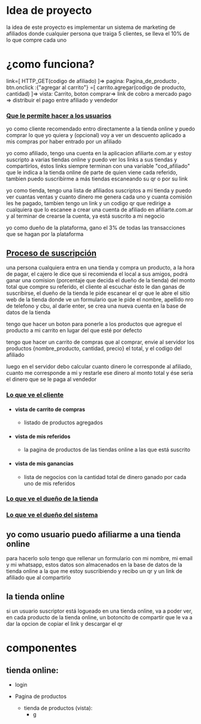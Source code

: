 # Idea de proyecto

la idea de este proyecto es implementar un sistema de marketing de afiliados
donde cualquier persona que traiga 5 clientes, se lleva el 10% de lo que
compre cada uno

# ¿como funciona?

link=[ HTTP_GET(codigo de afiliado) ]=> pagina: Pagina_de_producto , btn.onclick :{"agregar al carrito"} =[ carrito.agregar(codigo de producto, cantidad) ]=> vista: Carrito, boton comprar=> link de cobro a mercado pago => distribuir el pago entre afiliado y vendedor



### <u>Que le permite hacer a los usuarios</u>

yo como cliente recomendado entro directamente a la tienda online y puedo comprar lo que yo quiera y (opcional) voy a ver un descuento aplicado a mis compras por haber entrado por un afiliado

yo como afiliado, tengo una cuenta en la aplicacion afiliarte.com.ar y estoy suscripto a varias tiendas online y puedo ver los links a sus tiendas y compartirlos, éstos links siempre terminan con una variable "cod_afiliado" que le indica a la tienda online de parte de quien viene cada referido, tambien puedo suscribirme a más tiendas escaneando su qr o por su link

yo como tienda, tengo una lista de afiliados suscriptos a mi tienda y puedo ver cuantas ventas y cuanto dinero me genera cada uno y cuanta comisión les he pagado, tambien tengo un link y un codigo qr que redirige a cualquiera que lo escanee a crear una cuenta de afiliado en afiliarte.com.ar y al terminar de crearse la cuenta, ya está suscrito a mi negocio

yo como dueño de la plataforma, gano el 3% de todas las transacciones que se hagan por la plataforma



## <u>Proceso de suscripción</u>

una persona cualquiera entra en una tienda y compra un producto, a la hora de pagar, el cajero le dice que 
si recomienda el local a sus amigos,  podrá ganar una comision (porcentaje que decida el dueño de la tienda) del monto total que compre su referido, el cliente al escuchar ésto le dan ganas de suscribirse, el dueño de la tienda
le pide escanear el qr que le abre el sitio web de la tienda donde ve un formulario que le pide el nombre, apellido
nro de telefono y cbu, al darle enter, se crea una nueva cuenta en la base de datos de la tienda 



tengo que hacer un boton para ponerle a los productos que agregue el producto a mi carrito en lugar del que esté por defecto

tengo que hacer un carrito de compras que al comprar, envie al servidor los productos {nombre_producto, cantidad, precio} el total, y el codigo del afiliado

luego en el servidor debo calcular cuanto dinero le corresponde al afiliado, cuanto me corresponde a mi y restarle ese dinero al monto total y ése seria el dinero que se le paga al vendedor



### <u>Lo que ve el cliente</u>

- #### vista de carrito de compras
  - listado de productos agregados
- #### vista de mis referidos
  - la pagina de productos de las tiendas online a las que está suscrito
- #### vista de mis ganancias
  - lista de negocios con la cantidad total de dinero ganado por cada uno de mis referidos

### <u>Lo que ve el dueño de la tienda</u>

### <u>Lo que ve el dueño del sistema</u>

## yo como usuario puedo afiliarme a una tienda online

para hacerlo solo tengo que rellenar un formulario con mi nombre, mi email y mi whatsapp, estos datos son almacenados en la base de datos de la tienda online a la que me estoy suscribiendo y recibo un qr y un link de afiliado que al compartirlo

## la tienda online

si un usuario suscriptor está logueado en una tienda online,
va a poder ver, en cada producto de la tienda online, un botoncito de compartir que le va a dar la opcion de copiar el link y descargar el qr

# componentes

## tienda online:

- login

- Pagina de productos
  
  - tienda de productos (vista):
    - g


